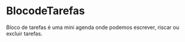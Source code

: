 # BlocodeTarefas
 Bloco de tarefas é uma mini agenda onde podemos escrever, riscar ou excluir tarefas.
